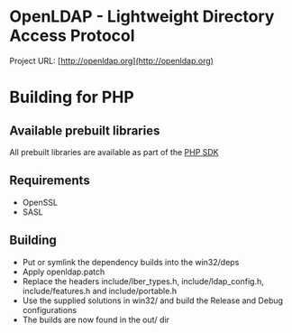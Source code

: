 # OpenLDAP - Lightweight Directory Access Protocol 

Project URL: [http://openldap.org](http://openldap.org)

# Building for PHP

## Available prebuilt libraries

All prebuilt libraries are available as part of the [PHP
SDK](http://windows.php.net/downloads/php-sdk/)

## Requirements

  * OpenSSL
  * SASL

## Building

  * Put or symlink the dependency builds into the win32/deps
  * Apply openldap.patch
  * Replace the headers include/lber_types.h, include/ldap_config.h, include/features.h and include/portable.h
  * Use the supplied solutions in win32/ and build the Release and Debug configurations
  * The builds are now found in the out/ dir

